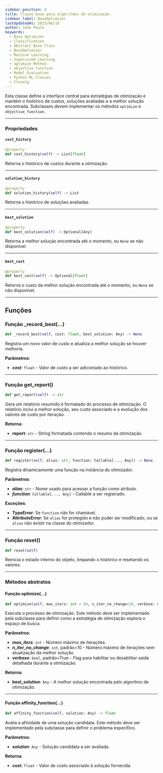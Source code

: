 ```yaml
---
sidebar_position: 4
title: Classe base para algoritmos de otimização.
sidebar_label: BaseOptimizer
lastUpdatedAt: 2025/08/19
author: João Paulo
keywords:
  - Base Optimizer
  - Classification
  - Abstract Base Class
  - BaseOptimizer
  - Machine Learning
  - Supervised Learning
  - optimize Method
  - objective function
  - Model Evaluation
  - Python ML Classes
  - Clonalg
---
```



Esta classe define a interface central para estratégias de otimização e mantém o histórico de custos, soluções avaliadas e a melhor solução encontrada. Subclasses devem implementar os métodos `optimize` e `objective_function`.

---

### Propriedades

#### `cost_history`

```python
@property
def cost_history(self) -> List[float]
```

Retorna o histórico de custos durante a otimização.

---

#### `solution_history`

```python
@property
def solution_history(self) -> List
```

Retorna o histórico de soluções avaliadas.

---

#### `best_solution`

```python
@property
def best_solution(self) -> Optional[Any]
```

Retorna a melhor solução encontrada até o momento, ou `None` se não disponível.

---

#### `best_cost`

```python
@property
def best_cost(self) -> Optional[float]
```

Retorna o custo da melhor solução encontrada até o momento, ou `None` se não disponível.

---

## Funções

### Função _record_best(...)

```python
def _record_best(self, cost: float, best_solution: Any) -> None
```

Registra um novo valor de custo e atualiza a melhor solução se houver melhoria.

**Parâmetros**:

* ***cost***: `float` - Valor de custo a ser adicionado ao histórico.

---

### Função get_report()

```python
def get_report(self) -> str
```

Gera um relatório resumido e formatado do processo de otimização. O relatório inclui a melhor solução, seu custo associado e a evolução dos valores de custo por iteração.

**Retorna**:

* **report**: `str` - String formatada contendo o resumo da otimização.

---

### Função register(...)

```python
def register(self, alias: str, function: Callable[..., Any]) -> None
```

Registra dinamicamente uma função na instância do otimizador.

**Parâmetros**:

* ***alias***: `str` - Nome usado para acessar a função como atributo.
* ***function***: `Callable[..., Any]` - Callable a ser registrado.

**Exceções**:

* **TypeError**: Se `function` não for chamável.
* **AttributeError**: Se `alias` for protegido e não puder ser modificado, ou se `alias` não existir na classe do otimizador.

---

### Função reset()

```python
def reset(self)
```

Reinicia o estado interno do objeto, limpando o histórico e resetando os valores.

---

### Métodos abstratos

#### Função optimize(...)

```python
def optimize(self, max_iters: int = 50, n_iter_no_change=10, verbose: bool = True) -> Any
```

Executa o processo de otimização. Este método deve ser implementado pela subclasse para definir como a estratégia de otimização explora o espaço de busca.

**Parâmetros**:

* ***max_iters***: `int` - Número máximo de iterações.
* ***n_iter_no_change***: `int`, padrão=10 - Número máximo de iterações sem atualização da melhor solução.
* ***verbose***: `bool`, padrão=True - Flag para habilitar ou desabilitar saída detalhada durante a otimização.

**Retorna**:

* **best_solution**: `Any` - A melhor solução encontrada pelo algoritmo de otimização.

---

#### Função affinity_function(...)

```python
def affinity_function(self, solution: Any) -> float
```

Avalia a afinidade de uma solução candidata. Este método deve ser implementado pela subclasse para definir o problema específico.

**Parâmetros**:

* ***solution***: `Any` - Solução candidata a ser avaliada.

**Retorna**:

* **cost**: `float` - Valor de custo associado à solução fornecida.
